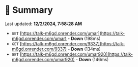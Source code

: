 # 📖 Summary
Last updated: **12/2/2024, 7:58:28 AM**

- `GET` [https://talk-m6gd.onrender.com/umar](https://talk-m6gd.onrender.com/umar) - **Down** (198ms)
- `GET` [https://talk-m6gd.onrender.com/9337](https://talk-m6gd.onrender.com/9337) - **Down** (134ms)
- `GET` [https://talk-m6gd.onrender.com/umar920](https://talk-m6gd.onrender.com/umar920) - **Down** (146ms)
